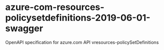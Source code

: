 # azure-com-resources-policysetdefinitions-2019-06-01-swagger
OpenAPI specification for azure.com API vresources-policySetDefinitions
